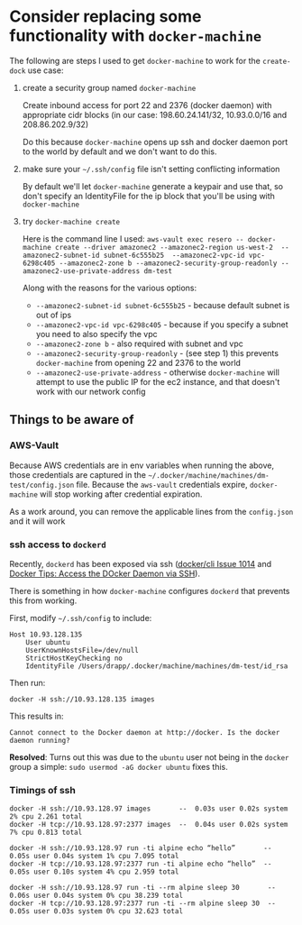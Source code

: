 # Consider replacing some functionality with `docker-machine`

The following are steps I used to get `docker-machine` to work for the `create-dock` use case:

1) create a security group named `docker-machine`
    
    Create inbound access for port 22 and 2376 (docker daemon) with 
    appropriate cidr blocks (in our case: 198.60.24.141/32, 10.93.0.0/16 and 208.86.202.9/32)
    
    Do this because `docker-machine` opens up ssh and docker daemon port to the world by default
    and we don't want to do this.
    
2) make sure your `~/.ssh/config` file isn't setting conflicting information

    By default we'll let `docker-machine` generate a keypair and use that, so don't
    specify an IdentityFile for the ip block that you'll be using with `docker-machine`

3) try `docker-machine create`

    Here is the command line I used: `aws-vault exec resero -- docker-machine create --driver amazonec2 --amazonec2-region us-west-2  --amazonec2-subnet-id subnet-6c555b25  --amazonec2-vpc-id vpc-6298c405 --amazonec2-zone b --amazonec2-security-group-readonly --amazonec2-use-private-address dm-test`
    
    Along with the reasons for the various options:
    
    * `--amazonec2-subnet-id subnet-6c555b25` - because default subnet is out of ips
    * `--amazonec2-vpc-id vpc-6298c405` - because if you specify a subnet you need to also specify the vpc
    * `--amazonec2-zone b` - also required with subnet and vpc
    * `--amazonec2-security-group-readonly` - (see step 1) this prevents `docker-machine` from opening 22 and 2376 to the world
    * `--amazonec2-use-private-address` - otherwise `docker-machine` will attempt to use the public IP for the ec2 instance, and that doesn't work with our network config
    
## Things to be aware of

### AWS-Vault
Because AWS credentials are in env variables when running the above, those credentials are 
captured in the `~/.docker/machine/machines/dm-test/config.json` file. Because the `aws-vault` credentials
expire, `docker-machine` will stop working after credential expiration.

As a work around, you can remove the applicable lines from the `config.json` and it will work

### ssh access to `dockerd`

Recently, `dockerd` has been exposed via ssh ([docker/cli Issue 1014](https://github.com/docker/cli/pull/1014) and [Docker Tips: Access the DOcker Daemon via SSH](https://medium.com/better-programming/docker-tips-access-the-docker-daemon-via-ssh-97cd6b44a53)).

There is something in how `docker-machine` configures `dockerd` that prevents this from working.

First, modify `~/.ssh/config` to include:

```
Host 10.93.128.135
    User ubuntu
    UserKnownHostsFile=/dev/null
    StrictHostKeyChecking no
    IdentityFile /Users/drapp/.docker/machine/machines/dm-test/id_rsa
```

Then run:

`docker -H ssh://10.93.128.135 images`

This results in:

`Cannot connect to the Docker daemon at http://docker. Is the docker daemon running?`

**Resolved**: Turns out this was due to the `ubuntu` user not being in the `docker` group a simple: `sudo usermod -aG docker ubuntu` fixes this.

### Timings of ssh
```
docker -H ssh://10.93.128.97 images       --  0.03s user 0.02s system 2% cpu 2.261 total
docker -H tcp://10.93.128.97:2377 images  --  0.04s user 0.02s system 7% cpu 0.813 total

docker -H ssh://10.93.128.97 run -ti alpine echo “hello”       -- 0.05s user 0.04s system 1% cpu 7.095 total
docker -H tcp://10.93.128.97:2377 run -ti alpine echo “hello”  -- 0.05s user 0.10s system 4% cpu 2.959 total

docker -H ssh://10.93.128.97 run -ti --rm alpine sleep 30       -- 0.06s user 0.04s system 0% cpu 38.239 total
docker -H tcp://10.93.128.97:2377 run -ti --rm alpine sleep 30  -- 0.05s user 0.03s system 0% cpu 32.623 total
```